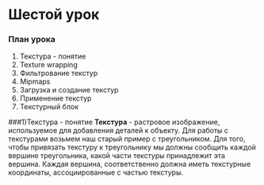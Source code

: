 # Шестой урок
### План урока
1. Текстура - понятие
2. Texture wrapping
3. Фильтрование текстур
4. Mipmaps
5. Загрузка и создание текстур
6. Применение текстур
7. Текстурный блок

###1)Текстура - понятие
**Текстура** - растровое изображение, используемое для добавления деталей к объекту. 
Для работы с текстурами возьмем наш старый пример с треугольником. 
Для того, чтобы привязать текстуру к треугольнику мы должны сообщить каждой вершине треугольника, какой части текстуры принадлежит эта вершина.
 Каждая вершина, соответственно должна иметь текстурные координаты, ассоциированные с частью текстуры.